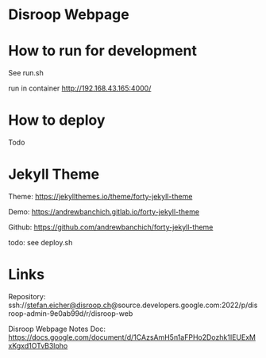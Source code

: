# Disroop Webpage

# How to run for development

See run.sh

run in container
http://192.168.43.165:4000/

# How to deploy

Todo

# Jekyll Theme

Theme: https://jekyllthemes.io/theme/forty-jekyll-theme

Demo: https://andrewbanchich.gitlab.io/forty-jekyll-theme

Github: https://github.com/andrewbanchich/forty-jekyll-theme

todo: see deploy.sh

# Links
Repository: ssh://stefan.eicher@disroop.ch@source.developers.google.com:2022/p/disroop-admin-9e0ab99d/r/disroop-web

Disroop Webpage Notes Doc: https://docs.google.com/document/d/1CAzsAmH5n1aFPHo2Dozhk1IEUExMxKgxd1OTvB3lpho